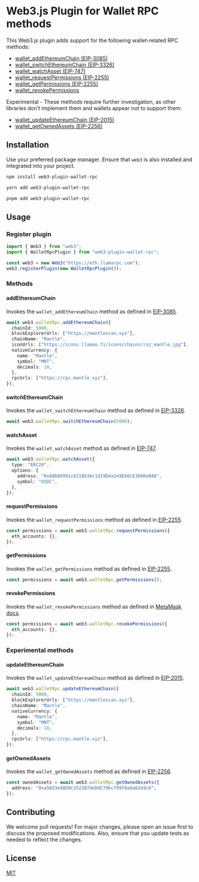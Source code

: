 # Web3.js Plugin for Wallet RPC methods

This Web3.js plugin adds support for the following wallet-related RPC methods:

- [wallet_addEthereumChain (EIP-3085)](https://eips.ethereum.org/EIPS/eip-3085)
- [wallet_switchEthereumChain (EIP-3326)](https://eips.ethereum.org/EIPS/eip-3326)
- [wallet_watchAsset (EIP-747)](https://eips.ethereum.org/EIPS/eip-747)
- [wallet_requestPermissions (EIP-2255)](https://eips.ethereum.org/EIPS/eip-2255)
- [wallet_getPermissions (EIP-2255)](https://eips.ethereum.org/EIPS/eip-2255)
- [wallet_revokePermissions](https://docs.metamask.io/wallet/reference/json-rpc-methods/wallet_revokepermissions/)

Experimental - These methods require further investigation, as other libraries don’t implement them and wallets appear not to support them:

- [wallet_updateEthereumChain (EIP-2015)](https://eips.ethereum.org/EIPS/eip-2015)
- [wallet_getOwnedAssets (EIP-2256)](https://eips.ethereum.org/EIPS/eip-2256)

## Installation

Use your preferred package manager. Ensure that `web3` is also installed and integrated into your project.

```bash
npm install web3-plugin-wallet-rpc
```

```bash
yarn add web3-plugin-wallet-rpc
```

```bash
pnpm add web3-plugin-wallet-rpc
```

## Usage

### Register plugin

```typescript
import { Web3 } from "web3";
import { WalletRpcPlugin } from "web3-plugin-wallet-rpc";

const web3 = new Web3("https://eth.llamarpc.com");
web3.registerPlugin(new WalletRpcPlugin());
```

### Methods

#### addEthereumChain

Invokes the `wallet_addEthereumChain` method as defined in [EIP-3085](https://eips.ethereum.org/EIPS/eip-3085#wallet_addethereumchain).

```typescript
await web3.walletRpc.addEthereumChain({
  chainId: 5000,
  blockExplorerUrls: ["https://mantlescan.xyz"],
  chainName: "Mantle",
  iconUrls: ["https://icons.llamao.fi/icons/chains/rsz_mantle.jpg"],
  nativeCurrency: {
    name: "Mantle",
    symbol: "MNT",
    decimals: 18,
  },
  rpcUrls: ["https://rpc.mantle.xyz"],
});
```

#### switchEthereumChain

Invokes the `wallet_switchEthereumChain` method as defined in [EIP-3326](https://eips.ethereum.org/EIPS/eip-3326#wallet_switchethereumchain).

```typescript
await web3.walletRpc.switchEthereumChain(5000);
```

#### watchAsset

Invokes the `wallet_watchAsset` method as defined in [EIP-747](https://eips.ethereum.org/EIPS/eip-747#specification).

```typescript
await web3.walletRpc.watchAsset({
  type: "ERC20",
  options: {
    address: "0xA0b86991c6218b36c1d19D4a2e9Eb0cE3606eB48",
    symbol: "USDC",
  },
});
```

#### requestPermissions

Invokes the `wallet_requestPermissions` method as defined in [EIP-2255](https://eips.ethereum.org/EIPS/eip-2255#specification).

```typescript
const permissions = await web3.walletRpc.requestPermissions({
  eth_accounts: {},
});
```

#### getPermissions

Invokes the `wallet_getPermissions` method as defined in [EIP-2255](https://eips.ethereum.org/EIPS/eip-2255#specification).

```typescript
const permissions = await web3.walletRpc.getPermissions();
```

#### revokePermissions

Invokes the `wallet_revokePermissions` method as defined in [MetaMask docs](https://docs.metamask.io/wallet/reference/json-rpc-methods/wallet_revokepermissions/).

```typescript
const permissions = await web3.walletRpc.revokePermissions({
  eth_accounts: {},
});
```

### Experimental methods

#### updateEthereumChain

Invokes the `wallet_updateEthereumChain` method as defined in [EIP-2015](https://eips.ethereum.org/EIPS/eip-2015).

```typescript
await web3.walletRpc.updateEthereumChain({
  chainId: 5000,
  blockExplorerUrls: ["https://mantlescan.xyz"],
  chainName: "Mantle",
  nativeCurrency: {
    name: "Mantle",
    symbol: "MNT",
    decimals: 18,
  },
  rpcUrls: ["https://rpc.mantle.xyz"],
});
```

#### getOwnedAssets

Invokes the `wallet_getOwnedAssets` method as defined in [EIP-2256](https://eips.ethereum.org/EIPS/eip-2256).

```typescript
const ownedAssets = await web3.walletRpc.getOwnedAssets({
  address: "0xa5653e88D9c352387deDdC79bcf99f0ada62e9c6",
});
```

## Contributing

We welcome pull requests! For major changes, please open an issue first to discuss the proposed modifications.
Also, ensure that you update tests as needed to reflect the changes.

## License

[MIT](https://choosealicense.com/licenses/mit/)
